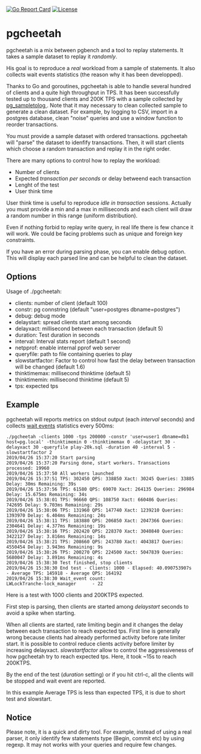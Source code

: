 [![Go Report Card](https://goreportcard.com/badge/github.com/anayrat/pgcheetah)](https://goreportcard.com/report/github.com/anayrat/pgcheetah) [![License](https://img.shields.io/badge/License-PostgreSQL-blue.svg)](https://github.com/anayrat/pgcheetah/blob/master/LICENSE)

# pgcheetah

pgcheetah is a mix between pgbench and a tool to replay statements. It takes
a sample dataset to replay it *randomly*.

His goal is to reproduce a *real* workload from a sample of statements.
It also collects wait events statistics (the reason why it has been developped).

Thanks to Go and goroutines, pgcheetah is able to handle several hundred of clients and a quite high throughput in TPS.
It has been successfully tested up to thousand clients and 200K TPS with a sample collected by [pg_sampletolog
](https://github.com/anayrat/pg_sampletolog). Note that it may necessary to clean collected sample to generate a clean dataset.
For example, by logging to CSV, import in a postgres database, clean "noise" queries and use a window function to reorder
transactions.

You must provide a sample dataset with ordered transactions. pgcheetah will "parse" the dataset to idenfify transactions.
Then, it will start clients which choose a random transaction and replay it in the right order.

There are many options to control how to replay the workload:

  * Number of clients
  * Expected *transaction per seconds* or delay betweend each transaction
  * Lenght of the test
  * User think time

User think time is useful to reproduce *idle in transaction* sessions. Actually you must provide a min and a max
in milliseconds and each client will draw a random number in this range (uniform distribution).

Even if nothing forbid to replay write query, in real life there is few chance it will work. We could be facing
problems such as unique and foreign key constraints.

If you have an error during parsing phase, you can enable debug option. This will display each parsed line and can be helpful to
clean the dataset.

## Options

Usage of ./pgcheetah:

  * clients:
    	number of client (default 100)
  * constr:
    	pg connstring (default "user=postgres dbname=postgres")
  * debug:
    	debug mode
  * delaystart:
    	spread clients start among seconds
  * delayxact:
    	millisecond between each transaction (default 5)
  * duration:
    	Test duration in seconds
  * interval:
    	Interval stats report (default 1 second)
  * netpprof:
    	enable internal pprof web server
  * queryfile:
    	path to file containing queries to play
  * slowstartfactor:
    	Factor to control how fast the delay between transaction will be changed (default 1.6)
  * thinktimemax:
    	millisecond thinktime (default 5)
  * thinktimemin:
    	millisecond thinktime (default 5)
  * tps:
    	expected tps


## Example

pgcheetah will reports metrics on stdout output (each *interval* seconds) and collects [wait events](https://www.postgresql.org/docs/current/monitoring-stats.html#MONITORING-STATS-SETUP) statistics every 500ms:

```
./pgcheetah -clients 1000 -tps 200000 -constr 'user=user1 dbname=db1 host=pg.local' -thinktimemin 0 -thinktimemax 0 -delaystart 30 -delayxact 30 -queryfile play-20k.sql -duration 40 -interval 5 -slowstartfactor 2
2019/04/26 15:37:20 Start parsing
2019/04/26 15:37:20 Parsing done, start workers. Transactions processed: 19960
2019/04/26 15:37:50 All workers launched
2019/04/26 15:37:51 TPS: 302450 QPS: 338850 Xact: 30245 Queries: 33885 Delay: 30ms Remaining: 39s
2019/04/26 15:37:56 TPS: 61580 QPS: 69070 Xact: 264135 Queries: 296984 Delay: 15.675ms Remaining: 34s
2019/04/26 15:38:01 TPS: 96660 QPS: 108750 Xact: 660486 Queries: 742695 Delay: 9.703ms Remaining: 29s
2019/04/26 15:38:06 TPS: 131960 QPS: 147740 Xact: 1239210 Queries: 1393970 Delay: 6.404ms Remaining: 24s
2019/04/26 15:38:11 TPS: 183880 QPS: 206850 Xact: 2047366 Queries: 2304641 Delay: 4.377ms Remaining: 19s
2019/04/26 15:38:16 TPS: 202420 QPS: 228370 Xact: 3040840 Queries: 3422127 Delay: 3.816ms Remaining: 14s
2019/04/26 15:38:21 TPS: 208660 QPS: 243780 Xact: 4043817 Queries: 4550454 Delay: 3.943ms Remaining: 9s
2019/04/26 15:38:26 TPS: 200270 QPS: 224500 Xact: 5047839 Queries: 5680047 Delay: 3.891ms Remaining: 4s
2019/04/26 15:38:30 Test finished, stop clients
2019/04/26 15:38:30 End test - Clients: 1000 - Elapsed: 40.090753907s - Average TPS: 145918 - Average QPS: 164192
2019/04/26 15:38:30 Wait_event count:
LWLockTranche-lock_manager      - 22
```

Here is a test with 1000 clients and 200KTPS expected.

First step is parsing, then clients are started among *delaystart* seconds to avoid a spike when starting.

When all clients are started, rate limiting begin and it changes the delay between each transaction to reach expected tps.
First line is generally wrong because clients had already performed activity before rate limiter start. It is possible
to control reduce clients activity before limiter by increasing delayxact.
*slowstartfactor* allow to control the aggressiveness of how pgcheetah try to reach expected tps.
Here, it took ~15s to reach 200KTPS.

By the end of the test (*duration* setting) or if you hit ctrl-c, all the clients will be stopped and wait event are reported.

In this example Average TPS is less than expected TPS, it is due to short test and slowstart.

## Notice

Please note, it is a quick and dirty tool. For example, instead of using a real parser, it only identify few statements type
(Begin, commit etc) by using regexp. It may not works with your queries and require few changes.
